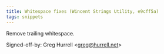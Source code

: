 ```yaml
---
title: Whitespace fixes (Wincent Strings Utility, e9cff5a)
tags: snippets
---
```


Remove trailing whitespace.

Signed-off-by: Greg Hurrell &lt;greg@hurrell.net&gt;
